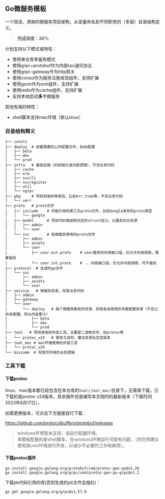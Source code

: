 ## Go微服务模板

一个简洁、清爽的微服务项目架构，从变量命名到不同职责的（多层）目录结构定义。

>**完成进度：30%**

计划支持以下模式或特性：

- 使用单仓库多服务模式
- 使用grpc+protobuf作为内部rpc通讯协议
- 使用grpc-gateway作为http网关
- 使用consul作为服务注册发现组件，支持扩展
- 使用gorm作为orm组件，支持扩展
- 使用redis作为cache组件，支持扩展
- 支持本地启动**多个**微服务

其他有用的特性：

- shell脚本支持mac环境（默认linux）

### 目录结构释义
```
├── consts
├── deploy  # 部署需要的公共配置文件，如db配置
│   ├── beta
│   ├── dev
│   └── prod
├── infra   # 基础设施（的初始化或内部逻辑），不含业务代码
│   ├── cache
│   ├── orm
│   ├── svccli
│   ├── svcregistar
│   ├── util
│   └── xgrpc
├── pkg     # 项目封装的常用包，比如err,time等，不含业务代码
│   └── xerr
├── proto   # proto文件
│   ├── include    # 可能引用的第三方proto文件，比如Google发布的proto类型
│   │   └── google
│   ├── model      # 项目内的表结构对应的struct定义，以服务划分目录
│   │   ├── admin
│   │   └── user
│   └── svc        # 各微服务使用的proto文件
│       ├── admin
│       ├── assets
│       └── user
│           ├── user.ext.proto    # user服务的外部接口组，仅允许外部调用，需要鉴权
│           └── user.int.proto    # ...内部接口组，仅允许内部调用，可不鉴权
├── protocol  # 生成的go文件
│   └── svc
│       ├── admin
│       ├── assets
│       └── user
├── service   # 微服务目录，存放业务代码
│   ├── admin
│   ├── gateway
│   └── user
│       └── deploy   # 每个微服务都有的目录，存放各自使用的专属配置目录（不含公共db配置，所以内容更少）
│           ├── beta
│           ├── dev
│           └── prod
├── tool   # 项目使用的外部工具，主要是二进制文件，如protoc等
│   └── protoc_v24   # 更改工具时，建议目录名包含版本
├── tool_mac # mac环境使用的外部工具
│   └── protoc_v24
└── bizcomm  # 存放可共用的业务逻辑

```
### 工具下载

#### 下载protoc

linux、mac版本都已经包含在本仓库的`tool/`,`tool_mac/`目录下，无需再下载，已下载的是protoc v24版本，其余插件也是编写本文档时的最新版本（下载时间2023年8月17日）。

如需更换版本，可点击下方链接自行下载：

https://github.com/protocolbuffers/protobuf/releases

> windows环境暂未支持，请自行配置环境。  
> 本模板配套的是shell脚本，在windows环境运行可能有问题，（但仍然建议使用类unix环境进行开发，以减少不必要的工作和麻烦）。

#### 下载protoc插件

```shell
go install google.golang.org/protobuf/cmd/protoc-gen-go@v1.28
go install google.golang.org/grpc/cmd/protoc-gen-go-grpc@v1.2
```

下载pb代码引用的库(否则生成的pb文件会报红)：

```shell
go get google.golang.org/grpc@v1.57.0
```